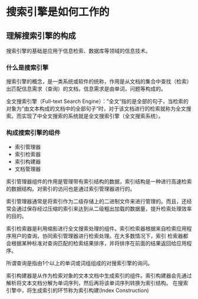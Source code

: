 # 搜索引擎是如何工作的

## 理解搜索引擎的构成

搜索引擎的基础是应用于信息检索、数据库等领域的信息技术。

### 什么是搜索引擎

搜索引擎的概念，是一类系统或软件的统称，作用是从文档的集合中查找（检索）出匹配信息需求（查询）的文档，信息需求是由单词，问题等构成的。

全文搜索引擎（Full-text Search Engine）：”全文“指的是全部的句子，当检索的对象为”由文本构成的文档中的全部句子“时，对于该文档进行的检索就称为全文搜索。而实现了中全文搜索的系统就是全文搜索引擎（全文搜索系统）。

### 构成搜索引擎的组件

- 索引管理器
- 索引检索器
- 索引构建器
- 文档管理器

索引管理器组件的作用是管理带有索引结构的数据，索引结构是一种进行高速检索的数据结构。对索引的访问也是通过索引管理器进行的。

索引管理器通常是将索引作为二级存储上的二进制文件来进行管理的。而且，还经常会通过保存经过压缩的索引来达到从二级粗出加载的数据量，提升检索处理效率的目的。

索引检索器是利用缩影进行全文搜索处理的组件。索引检索器根据来自检索应用程序用户的查询，协同索引管理器进行检索处理。在大多数情况下，索引
检索器都会根据某种标准对查询匹配的检索结果排序，并将排序在前面的结果返回给应用程序。

所谓查询是指由1个以上的单词或词组组成的对搜索引擎的询问。

索引构建器是从作为检索对象的文本文档中生成索引的组件。索引构建器会先通过解析将文本文档分解为单词序列，然后再将该单词序列转换为索引结构。
在搜索引擎中，将生成索引的环节称为索引构建(Index Construction)



